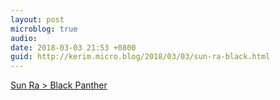 ```yaml
---
layout: post
microblog: true
audio: 
date: 2018-03-03 21:53 +0800
guid: http://kerim.micro.blog/2018/03/03/sun-ra-black.html
---
```

[Sun Ra > Black Panther](https://anthrodendum.org/2018/02/27/sun-ra-black-panther/)
